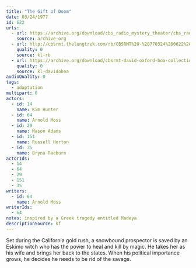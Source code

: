 ```yaml
---
title: "The Gift of Doom"
date: 03/24/1977
id: 622
urls: 
  - url: https://archive.org/download/cbs_radio_mystery_theater/cbs_radio_mystery_theater-0601-0650.zip/cbs_radio_mystery_theater-0601-0650%2Fcbsrmt_0622_the_gift_of_doom.mp3
    source: archive-org
  - url: http://cbsrmt.thelongtrek.com/rb/CBSRMT%20-%20770324%200622%20The%20Gift%20Of%20Doom_WLNH-FM__rb.mp3
    quality: 0
    source: kl-rb
  - url: https://archive.org/download/cbsrmt-david-oxford-boa-collection/CBSRMT-770324-0622-The-Gift-of-Doom-(128-48)_WBBM-JE-{BoA}.mp3
    quality: 0
    source: kl-davidoboa
audioQuality: 0
tags: 
  - adaptation
multipart: 0
actors:  
  - id: 14
    name: Kim Hunter  
  - id: 64
    name: Arnold Moss  
  - id: 29
    name: Mason Adams  
  - id: 151
    name: Russell Horton  
  - id: 35
    name: Bryna Raeburn
actorIds:  
  - 14  
  - 64  
  - 29  
  - 151  
  - 35
writers:  
  - id: 64
    name: Arnold Moss
writerIds:  
  - 64
notes: inspired by a Greek tragedy entitled Madeya
descriptionSource: kf
---
```

Set during the California gold rush, a snowbound prospector is saved by an Eskimo witch who has the power to heal and kill by magic. He takes her as his wife and brings her back to the states. When his political importance grows, he decides he needs to be rid of the savage.